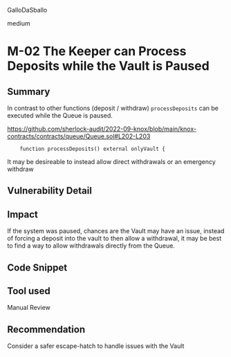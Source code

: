 GalloDaSballo

medium

# M-02 The Keeper can Process Deposits while the Vault is Paused

## Summary

In contrast to other functions (deposit / withdraw) `processDeposits` can be executed while the Queue is paused.

https://github.com/sherlock-audit/2022-09-knox/blob/main/knox-contracts/contracts/queue/Queue.sol#L202-L203

```solidity
    function processDeposits() external onlyVault {

```

It may be desireable to instead allow direct withdrawals or an emergency withdraw

## Vulnerability Detail

## Impact

If the system was paused, chances are the Vault may have an issue, instead of forcing a deposit into the vault to then allow a withdrawal, it may be best to find a way to allow withdrawals directly from the Queue.

## Code Snippet

## Tool used

Manual Review

## Recommendation

Consider a safer escape-hatch to handle issues with the Vault

